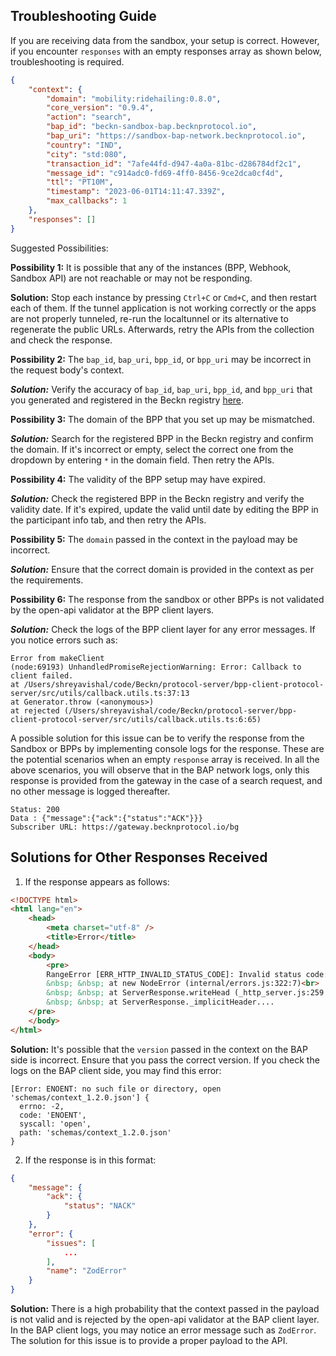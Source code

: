 ## Troubleshooting Guide

If you are receiving data from the sandbox, your setup is correct. However, if you encounter `responses` with an empty responses array as shown below, troubleshooting is required.

```json
{
    "context": {
        "domain": "mobility:ridehailing:0.8.0",
        "core_version": "0.9.4",
        "action": "search",
        "bap_id": "beckn-sandbox-bap.becknprotocol.io",
        "bap_uri": "https://sandbox-bap-network.becknprotocol.io",
        "country": "IND",
        "city": "std:080",
        "transaction_id": "7afe44fd-d947-4a0a-81bc-d286784df2c1",
        "message_id": "c914adc0-fd69-4ff0-8456-9ce2dca0cf4d",
        "ttl": "PT10M",
        "timestamp": "2023-06-01T14:11:47.339Z",
        "max_callbacks": 1
    },
    "responses": []
}
```

Suggested Possibilities:

**Possibility 1:** It is possible that any of the instances (BPP, Webhook, Sandbox API) are not reachable or may not be responding.

**Solution:** Stop each instance by pressing `Ctrl+C` or `Cmd+C`, and then restart each of them. If the tunnel application is not working correctly or the apps are not properly tunneled, re-run the localtunnel or its alternative to regenerate the public URLs. Afterwards, retry the APIs from the collection and check the response.

**Possibility 2:** The `bap_id`, `bap_uri`, `bpp_id`, or `bpp_uri` may be incorrect in the request body's context.

**_Solution:_** Verify the accuracy of `bap_id`, `bap_uri`, `bpp_id`, and `bpp_uri` that you generated and registered in the Beckn registry [here](https://registry.becknprotocol.io/login).

**Possibility 3:** The domain of the BPP that you set up may be mismatched.

**_Solution:_** Search for the registered BPP in the Beckn registry and confirm the domain. If it's incorrect or empty, select the correct one from the dropdown by entering `*` in the domain field. Then retry the APIs.

**Possibility 4:** The validity of the BPP setup may have expired.

**_Solution:_** Check the registered BPP in the Beckn registry and verify the validity date. If it's expired, update the valid until date by editing the BPP in the participant info tab, and then retry the APIs.

**Possibility 5:** The `domain` passed in the context in the payload may be incorrect.

**_Solution:_** Ensure that the correct domain is provided in the context as per the requirements.

**Possibility 6:** The response from the sandbox or other BPPs is not validated by the open-api validator at the BPP client layers.

**_Solution:_** Check the logs of the BPP client layer for any error messages. If you notice errors such as:

```
Error from makeClient
(node:69193) UnhandledPromiseRejectionWarning: Error: Callback to client failed.
at /Users/shreyavishal/code/Beckn/protocol-server/bpp-client-protocol-server/src/utils/callback.utils.ts:37:13
at Generator.throw (<anonymous>)
at rejected (/Users/shreyavishal/code/Beckn/protocol-server/bpp-client-protocol-server/src/utils/callback.utils.ts:6:65)
```

A possible solution for this issue can be to verify the response from the Sandbox or BPPs by implementing console logs for the response.
These are the potential scenarios when an empty `response` array is received.
In all the above scenarios, you will observe that in the BAP network logs, only this response is provided from the gateway in the case of a search request, and no other message is logged thereafter.

```
Status: 200
Data : {"message":{"ack":{"status":"ACK"}}}
Subscriber URL: https://gateway.becknprotocol.io/bg
```

## Solutions for Other Responses Received

1. If the response appears as follows:

```html
<!DOCTYPE html>
<html lang="en">
    <head>
        <meta charset="utf-8" />
        <title>Error</title>
    </head>
    <body>
        <pre>
        RangeError [ERR_HTTP_INVALID_STATUS_CODE]: Invalid status code: ENOENT<br>
        &nbsp; &nbsp; at new NodeError (internal/errors.js:322:7)<br>
        &nbsp; &nbsp; at ServerResponse.writeHead (_http_server.js:259:11)<br>
        &nbsp; &nbsp; at ServerResponse._implicitHeader....
    </pre>
    </body>
</html>
```

**Solution:** It's possible that the `version` passed in the context on the BAP side is incorrect. Ensure that you pass the correct version. If you check the logs on the BAP client side, you may find this error:

```
[Error: ENOENT: no such file or directory, open 'schemas/context_1.2.0.json'] {
  errno: -2,
  code: 'ENOENT',
  syscall: 'open',
  path: 'schemas/context_1.2.0.json'
}
```

2. If the response is in this format:

```json
{
    "message": {
        "ack": {
            "status": "NACK"
        }
    },
    "error": {
        "issues": [
            ...
        ],
        "name": "ZodError"
    }
}
```

**Solution:** There is a high probability that the context passed in the payload is not valid and is rejected by the open-api validator at the BAP client layer. In the BAP client logs, you may notice an error message such as `ZodError`. The solution for this issue is to provide a proper payload to the API.
